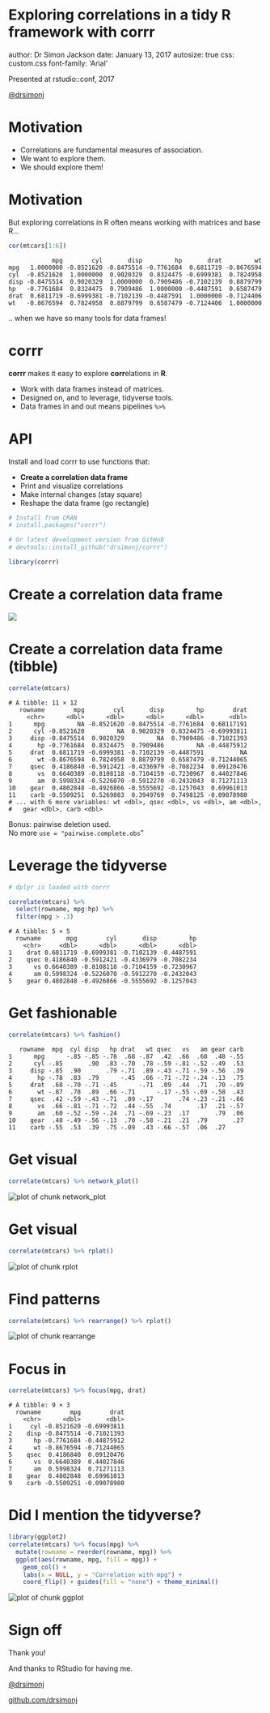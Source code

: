 Exploring correlations in a tidy R framework with corrr
========================================================
author: Dr Simon Jackson
date: January 13, 2017
autosize: true
css: custom.css
font-family: 'Arial'

Presented at rstudio::conf, 2017

[@drsimonj](https://twitter.com/drsimonj)

Motivation
========================================================

- Correlations are fundamental measures of association.
- We want to explore them.
- We should explore them!

Motivation
========================================================

But exploring correlations in R often means working with matrices and base R...


```r
cor(mtcars[1:6])
```

```
            mpg        cyl       disp         hp       drat         wt
mpg   1.0000000 -0.8521620 -0.8475514 -0.7761684  0.6811719 -0.8676594
cyl  -0.8521620  1.0000000  0.9020329  0.8324475 -0.6999381  0.7824958
disp -0.8475514  0.9020329  1.0000000  0.7909486 -0.7102139  0.8879799
hp   -0.7761684  0.8324475  0.7909486  1.0000000 -0.4487591  0.6587479
drat  0.6811719 -0.6999381 -0.7102139 -0.4487591  1.0000000 -0.7124406
wt   -0.8676594  0.7824958  0.8879799  0.6587479 -0.7124406  1.0000000
```

.. when we have so many tools for data frames!

corrr
========================================================

**corrr** makes it easy to explore **corr**elations in **R**.

- Work with data frames instead of matrices.
- Designed on, and to leverage, tidyverse tools.
- Data frames in and out means pipelines `%>%`

API
========================================================

Install and load corrr to use functions that:

- **Create a correlation data frame**
- Print and visualize correlations
- Make internal changes (stay square)
- Reshape the data frame (go rectangle)


```r
# Install from CRAN
# install.packages("corrr")

# Or latest development version from GitHub
# devtools::install_github("drsimonj/corrr")

library(corrr)
```

Create a correlation data frame
========================================================

<img src='imgs/to-cord-df.png'>


Create a correlation data frame  (tibble)
========================================================


```r
correlate(mtcars)
```

```
# A tibble: 11 × 12
   rowname        mpg        cyl       disp         hp        drat
     <chr>      <dbl>      <dbl>      <dbl>      <dbl>       <dbl>
1      mpg         NA -0.8521620 -0.8475514 -0.7761684  0.68117191
2      cyl -0.8521620         NA  0.9020329  0.8324475 -0.69993811
3     disp -0.8475514  0.9020329         NA  0.7909486 -0.71021393
4       hp -0.7761684  0.8324475  0.7909486         NA -0.44875912
5     drat  0.6811719 -0.6999381 -0.7102139 -0.4487591          NA
6       wt -0.8676594  0.7824958  0.8879799  0.6587479 -0.71244065
7     qsec  0.4186840 -0.5912421 -0.4336979 -0.7082234  0.09120476
8       vs  0.6640389 -0.8108118 -0.7104159 -0.7230967  0.44027846
9       am  0.5998324 -0.5226070 -0.5912270 -0.2432043  0.71271113
10    gear  0.4802848 -0.4926866 -0.5555692 -0.1257043  0.69961013
11    carb -0.5509251  0.5269883  0.3949769  0.7498125 -0.09078980
# ... with 6 more variables: wt <dbl>, qsec <dbl>, vs <dbl>, am <dbl>,
#   gear <dbl>, carb <dbl>
```

Bonus: pairwise deletion used.  
No more `use = "pairwise.complete.obs`"

Leverage the tidyverse
========================================================


```r
# dplyr is loaded with corrr

correlate(mtcars) %>% 
  select(rowname, mpg:hp) %>% 
  filter(mpg > .3)
```

```
# A tibble: 5 × 5
  rowname       mpg        cyl       disp         hp
    <chr>     <dbl>      <dbl>      <dbl>      <dbl>
1    drat 0.6811719 -0.6999381 -0.7102139 -0.4487591
2    qsec 0.4186840 -0.5912421 -0.4336979 -0.7082234
3      vs 0.6640389 -0.8108118 -0.7104159 -0.7230967
4      am 0.5998324 -0.5226070 -0.5912270 -0.2432043
5    gear 0.4802848 -0.4926866 -0.5555692 -0.1257043
```

Get fashionable
========================================================


```r
correlate(mtcars) %>% fashion()
```

```
   rowname  mpg  cyl disp   hp drat   wt qsec   vs   am gear carb
1      mpg      -.85 -.85 -.78  .68 -.87  .42  .66  .60  .48 -.55
2      cyl -.85       .90  .83 -.70  .78 -.59 -.81 -.52 -.49  .53
3     disp -.85  .90       .79 -.71  .89 -.43 -.71 -.59 -.56  .39
4       hp -.78  .83  .79      -.45  .66 -.71 -.72 -.24 -.13  .75
5     drat  .68 -.70 -.71 -.45      -.71  .09  .44  .71  .70 -.09
6       wt -.87  .78  .89  .66 -.71      -.17 -.55 -.69 -.58  .43
7     qsec  .42 -.59 -.43 -.71  .09 -.17       .74 -.23 -.21 -.66
8       vs  .66 -.81 -.71 -.72  .44 -.55  .74       .17  .21 -.57
9       am  .60 -.52 -.59 -.24  .71 -.69 -.23  .17       .79  .06
10    gear  .48 -.49 -.56 -.13  .70 -.58 -.21  .21  .79       .27
11    carb -.55  .53  .39  .75 -.09  .43 -.66 -.57  .06  .27     
```

Get visual
========================================================


```r
correlate(mtcars) %>% network_plot()
```

<img src="slides-figure/network_plot-1.png" title="plot of chunk network_plot" alt="plot of chunk network_plot" style="display: block; margin: auto;" />

Get visual
========================================================


```r
correlate(mtcars) %>% rplot()
```

<img src="slides-figure/rplot-1.png" title="plot of chunk rplot" alt="plot of chunk rplot" style="display: block; margin: auto;" />

Find patterns
========================================================


```r
correlate(mtcars) %>% rearrange() %>% rplot()
```

<img src="slides-figure/rearrange-1.png" title="plot of chunk rearrange" alt="plot of chunk rearrange" style="display: block; margin: auto;" />

Focus in
========================================================


```r
correlate(mtcars) %>% focus(mpg, drat)
```

```
# A tibble: 9 × 3
  rowname        mpg        drat
    <chr>      <dbl>       <dbl>
1     cyl -0.8521620 -0.69993811
2    disp -0.8475514 -0.71021393
3      hp -0.7761684 -0.44875912
4      wt -0.8676594 -0.71244065
5    qsec  0.4186840  0.09120476
6      vs  0.6640389  0.44027846
7      am  0.5998324  0.71271113
8    gear  0.4802848  0.69961013
9    carb -0.5509251 -0.09078980
```

Did I mention the tidyverse?
========================================================


```r
library(ggplot2)
correlate(mtcars) %>% focus(mpg) %>%
  mutate(rowname = reorder(rowname, mpg)) %>% 
  ggplot(aes(rowname, mpg, fill = mpg)) +
    geom_col() +
    labs(x = NULL, y = "Correlation with mpg") +
    coord_flip() + guides(fill = "none") + theme_minimal()
```

<img src="slides-figure/ggplot-1.png" title="plot of chunk ggplot" alt="plot of chunk ggplot" style="display: block; margin: auto;" />

Sign off
========================================================

Thank you!

And thanks to RStudio for having me.

[@drsimonj](https://twitter.com/drsimonj)

[github.com/drsimonj](https://github.com/drsimonj)
